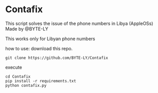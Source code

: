 # Contafix
This script solves the issue of the phone numbers in Libya (AppleOSs)
Made by @BYTE-LY

This works only for Libyan phone numbers

how to use:
download this repo.
```
git clone https://github.com/BYTE-LY/Contafix
```
execute

```
cd Contafix
pip install -r requirements.txt
python contafix.py
```
